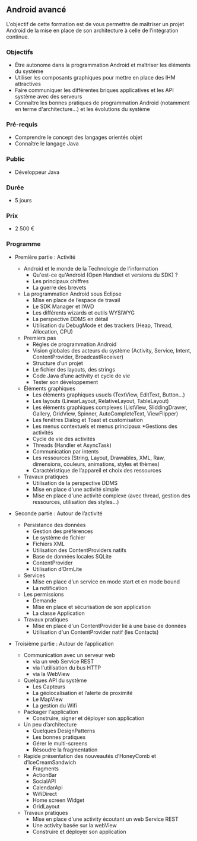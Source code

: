 ## Android avancé
L’objectif de cette formation est de vous permettre de maîtriser un projet Android de la mise en place de son architecture à celle de l’intégration continue.

### Objectifs
   * Être autonome dans la programmation Android et maîtriser les éléments du système
   * Utiliser les composants graphiques pour mettre en place des IHM attractives
   * Faire communiquer les différentes briques applicatives et les API système avec des serveurs
   * Connaître les bonnes pratiques de programmation Android (notamment en terme d'architecture…) et les évolutions du système

### Pré-requis
   * Comprendre le concept des langages orientés objet
   * Connaître le langage Java

### Public
  * Développeur Java

### Durée
* 5 jours

### Prix
* 2 500 €

### Programme
* Première partie : Activité
    * Android et le monde de la Technologie de l'information
      * Qu'est-ce qu'Android (Open Handset et versions du SDK) ?
      * Les principaux chiffres
      * La guerre des brevets
    * La programmation Android sous Eclipse
      * Mise en place de l’espace de travail
      * Le SDK Manager et l’AVD
      * Les différents wizards et outils WYSIWYG
      * La perspective DDMS en détail
      * Utilisation du DebugMode et des trackers (Heap, Thread, Allocation, CPU)
    * Premiers pas
      * Règles de programmation Android
      * Vision globales des acteurs du système (Activity, Service, Intent, ContentProvider, BroadcastReceiver)
      * Structure d’un projet
      * Le fichier des layouts, des strings
      * Code Java d’une activity et cycle de vie
      * Tester son développement
    * Éléments graphiques
      * Les éléments graphiques usuels (TextView, EditText, Button…)
      * Les layouts (LinearLayout, RelativeLayout, TableLayout)
      * Les éléments graphiques complexes (ListView, SliddingDrawer, Gallery, GridView, Spinner, AutoCompleteText, ViewFlipper)
      * Les fenêtres Dialog et Toast et customisation
      * Les menus contextuels et menus principaux
    *Gestions des activités
      * Cycle de vie des activités
      * Threads (Handler et AsyncTask)
      * Communication par intents
      * Les ressources (String, Layout, Drawables, XML, Raw, dimensions, couleurs, animations, styles et thèmes)
      * Caractéristique de l’appareil et choix des ressources
    * Travaux pratiques
      * Utilisation de la perspective DDMS
      * Mise en place d'une activité simple
      * Mise en place d'une activité complexe (avec thread, gestion des ressources, utilisation des styles...)

* Seconde partie : Autour de l’activité
    * Persistance des données
      * Gestion des préférences
      * Le système de fichier
      * Fichiers XML
      * Utilisation des ContentProviders natifs
      * Base de données locales SQLite
      * ContentProvider
      * Utilisation d’OrmLite
    * Services
      * Mise en place d’un service en mode start et en mode bound
      * La notification
    * Les permissions
      * Demande
      * Mise en place et sécurisation de son application
      * La classe Application
    * Travaux pratiques
      * Mise en place d'un ContentProvider lié à une base de données
      * Utilisation d'un ContentProvider natif (les Contacts)

* Troisième partie : Autour de l’application
    * Communication avec un serveur web
      * via un web Service REST
      * via l'utilisation du bus HTTP
      * via la WebView
    * Quelques API du système
      * Les Capteurs
      * La géolocalisation et l’alerte de proximité
      * Le MapView
      * La gestion du Wifi
    * Packager l'application
      * Construire, signer et déployer son application
    * Un peu d’architecture
      * Quelques DesignPatterns
      * Les bonnes pratiques
      * Gérer le multi-screens
      * Résoudre la fragmentation
    * Rapide présentation des nouveautés d’HoneyComb et d’IceCreamSandwich
      * Fragments
      * ActionBar
      * SocialAPI
      * CalendarApi
      * WifiDirect
      * Home screen Widget
      * GridLayout
    * Travaux pratiques
      * Mise en place d'une activity écoutant un web Service REST
      * Une activity basée sur la webView
      * Construire et déployer son application
